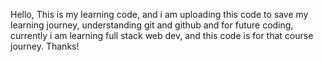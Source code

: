 Hello, This is my learning code, and i am uploading this code to save my learning journey, understanding git and github and for future coding, currently i am learning full stack web dev, and this code is for that course journey. Thanks!
